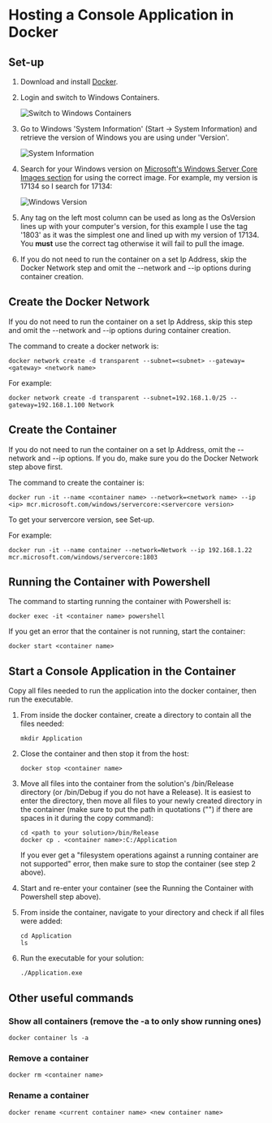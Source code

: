 # Hosting a Console Application in Docker

## Set-up

1. Download and install [Docker](https://docs.docker.com/docker-for-windows/install/ "Docker Installation").
2. Login and switch to Windows Containers.

   ![Switch to Windows Containers](../master/media/docker.png)
3. Go to Windows 'System Information' (Start -> System Information) and retrieve the version of Windows you are using under 'Version'.

   ![System Information](../master/media/systeminfo.PNG)
4. Search for your Windows version on [Microsoft's Windows Server Core Images section](https://hub.docker.com/_/microsoft-windows-servercore?tab=description "Microsoft servercore") for using the correct image.
   For example, my version is 17134 so I search for 17134:
   
   ![Windows Version](../master/media/version.PNG)
5. Any tag on the left most column can be used as long as the OsVersion lines up with your computer's version, for this example I use the tag '1803' as it was the simplest one and lined up with my version of 17134.
   You **must** use the correct tag otherwise it will fail to pull the image.
6. If you do not need to run the container on a set Ip Address, skip the Docker Network step and omit the --network and --ip options during container creation.

## Create the Docker Network

If you do not need to run the container on a set Ip Address, skip this step and omit the --network and --ip options during container creation.

The command to create a docker network is:

```shell
docker network create -d transparent --subnet=<subnet> --gateway=<gateway> <network name>
```

For example:

```shell
docker network create -d transparent --subnet=192.168.1.0/25 --gateway=192.168.1.100 Network
```

## Create the Container

If you do not need to run the container on a set Ip Address, omit the --network and --ip options. If you do, make sure you do the Docker Network step above first.

The command to create the container is:

```shell
docker run -it --name <container name> --network=<network name> --ip <ip> mcr.microsoft.com/windows/servercore:<servercore version>
```

To get your servercore version, see Set-up.

For example:

```shell
docker run -it --name container --network=Network --ip 192.168.1.22 mcr.microsoft.com/windows/servercore:1803
```

## Running the Container with Powershell

The command to starting running the container with Powershell is:

```shell
docker exec -it <container name> powershell
```

If you get an error that the container is not running, start the container:

```shell
docker start <container name>
```

## Start a Console Application in the Container

Copy all files needed to run the application into the docker container, then run the executable.

1. From inside the docker container, create a directory to contain all the files needed:

   ```shell
   mkdir Application
   ```

2. Close the container and then stop it from the host:

   ```shell
   docker stop <container name>
   ```

3. Move all files into the container from the solution's /bin/Release directory (or /bin/Debug if you do not have a Release). It is easiest to enter the directory, then move all files to your newly created directory in the container (make sure to put the path in quotations ("") if there are spaces in it during the copy command):

   ```shell
   cd <path to your solution>/bin/Release
   docker cp . <container name>:C:/Application
   ```

   If you ever get a "filesystem operations against a running container are not supported" error, then make sure to stop the container (see step 2 above).

4. Start and re-enter your container (see the Running the Container with Powershell step above).
5. From inside the container, navigate to your directory and check if all files were added:

   ```shell
   cd Application
   ls
   ```

6. Run the executable for your solution:

   ```shell
   ./Application.exe
   ```

## Other useful commands

### Show all containers (remove the -a to only show running ones)

```shell
docker container ls -a
```

### Remove a container

```shell
docker rm <container name>
```

### Rename a container

```shell
docker rename <current container name> <new container name>
```
